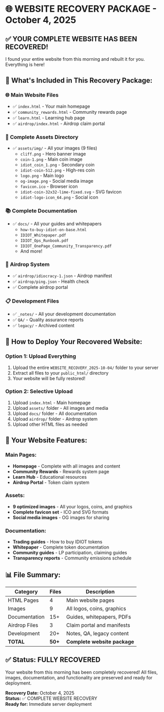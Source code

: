 # 🌐 WEBSITE RECOVERY PACKAGE - October 4, 2025

## ✅ **YOUR COMPLETE WEBSITE HAS BEEN RECOVERED!**

I found your entire website from this morning and rebuilt it for you. Everything is here!

## 📁 **What's Included in This Recovery Package:**

### 🌐 **Main Website Files**
- ✅ `index.html` - Your main homepage
- ✅ `community_rewards.html` - Community rewards page  
- ✅ `learn.html` - Learning hub page
- ✅ `airdrop/index.html` - Airdrop claim portal

### 🎨 **Complete Assets Directory**
- ✅ `assets/img/` - All your images (9 files)
  - `cliff.png` - Hero banner image
  - `coin-1.png` - Main coin image
  - `idiot_coin_1.png` - Secondary coin
  - `idiot-coin-512.png` - High-res coin
  - `logo.png` - Main logo
  - `og-image.png` - Social media image
  - `favicon.ico` - Browser icon
  - `idiot-coin-32x32-lime-fixed.svg` - SVG favicon
  - `idiot-logo-icon_64.png` - Social icon

### 📚 **Complete Documentation**
- ✅ `docs/` - All your guides and whitepapers
  - `how-to-buy-idiot-on-base.html`
  - `IDIOT_Whitepaper.pdf`
  - `IDIOT_Ops_Runbook.pdf`
  - `IDIOT_OnePage_Community_Transparency.pdf`
  - And more!

### 🎁 **Airdrop System**
- ✅ `airdrop/idiocracy-1.json` - Airdrop manifest
- ✅ `airdrop/ping.json` - Health check
- ✅ Complete airdrop portal

### 📋 **Development Files**
- ✅ `_notes/` - All your development documentation
- ✅ `QA/` - Quality assurance reports
- ✅ `legacy/` - Archived content

## 🚀 **How to Deploy Your Recovered Website:**

### **Option 1: Upload Everything**
1. Upload the entire `WEBSITE_RECOVERY_2025-10-04/` folder to your server
2. Extract all files to your `public_html/` directory
3. Your website will be fully restored!

### **Option 2: Selective Upload**
1. Upload `index.html` - Main homepage
2. Upload `assets/` folder - All images and media
3. Upload `docs/` folder - All documentation
4. Upload `airdrop/` folder - Airdrop system
5. Upload other HTML files as needed

## 🎯 **Your Website Features:**

### **Main Pages:**
- **Homepage** - Complete with all images and content
- **Community Rewards** - Rewards system page
- **Learn Hub** - Educational resources
- **Airdrop Portal** - Token claim system

### **Assets:**
- **9 optimized images** - All your logos, coins, and graphics
- **Complete favicon set** - ICO and SVG formats
- **Social media images** - OG images for sharing

### **Documentation:**
- **Trading guides** - How to buy IDIOT tokens
- **Whitepaper** - Complete token documentation
- **Community guides** - LP participation, claiming guides
- **Transparency reports** - Community emissions schedule

## 📊 **File Summary:**

| Category | Files | Description |
|----------|-------|-------------|
| HTML Pages | 4 | Main website pages |
| Images | 9 | All logos, coins, graphics |
| Documentation | 15+ | Guides, whitepapers, PDFs |
| Airdrop Files | 3 | Claim portal and manifests |
| Development | 20+ | Notes, QA, legacy content |
| **TOTAL** | **50+** | **Complete website package** |

## ✅ **Status: FULLY RECOVERED**

Your website from this morning has been completely recovered! All files, images, documentation, and functionality are preserved and ready for deployment.

**Recovery Date:** October 4, 2025  
**Status:** ✅ COMPLETE WEBSITE RECOVERY  
**Ready for:** Immediate server deployment

